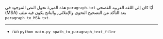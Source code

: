 هذه الميزة تحول النص الموجود في `paragraph.txt` أيًا كان إلى اللغة العربية الفصحى (MSA) بعد التأكد من التصحيح النحوى والإملائى, والناتج يكون فيه ملف `paragraph_to_MSA.txt`.
________________
* run `python main.py <path_to_paragraph_text_file>`

